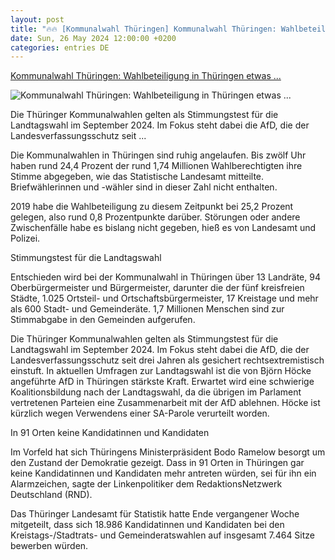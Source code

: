 ```yaml
---
layout: post
title: "🔥🔥 [Kommunalwahl Thüringen] Kommunalwahl Thüringen: Wahlbeteiligung in Thüringen etwas ..."
date: Sun, 26 May 2024 12:00:00 +0200
categories: entries DE
---
```

[Kommunalwahl Thüringen: Wahlbeteiligung in Thüringen etwas ...](https://www.zeit.de/politik/deutschland/2024-05/kommunalwahl-thueringen-wahlbeteiligung-zwischenstand)

![Kommunalwahl Thüringen: Wahlbeteiligung in Thüringen etwas ...](https://img.zeit.de/politik/deutschland/2024-05/kommunalwahlen-thueringen-wahllokal-bild/wide__1300x731)

Die Thüringer Kommunalwahlen gelten als Stimmungstest für die Landtagswahl im September 2024. Im Fokus steht dabei die AfD, die der Landesverfassungsschutz seit ...

Die Kommunalwahlen in Thüringen sind ruhig angelaufen. Bis zwölf Uhr haben rund 24,4 Prozent der rund 1,74 Millionen Wahlberechtigten ihre Stimme abgegeben, wie das Statistische Landesamt mitteilte. Briefwählerinnen und -wähler sind in dieser Zahl nicht enthalten.

2019 habe die Wahlbeteiligung zu diesem Zeitpunkt bei 25,2 Prozent gelegen, also rund 0,8 Prozentpunkte darüber. Störungen oder andere Zwischenfälle habe es bislang nicht gegeben, hieß es von Landesamt und Polizei.



Stimmungstest für die Landtagswahl

Entschieden wird bei der Kommunalwahl in Thüringen über 13 Landräte, 94 Oberbürgermeister und Bürgermeister, darunter die der fünf kreisfreien Städte, 1.025 Ortsteil- und Ortschaftsbürgermeister, 17 Kreistage und mehr als 600 Stadt- und Gemeinderäte. 1,7 Millionen Menschen sind zur Stimmabgabe in den Gemeinden aufgerufen.

Die Thüringer Kommunalwahlen gelten als Stimmungstest für die Landtagswahl im September 2024. Im Fokus steht dabei die AfD, die der Landesverfassungsschutz seit drei Jahren als gesichert rechtsextremistisch einstuft. In aktuellen Umfragen zur Landtagswahl ist die von Björn Höcke angeführte AfD in Thüringen stärkste Kraft. Erwartet wird eine schwierige Koalitionsbildung nach der Landtagswahl, da die übrigen im Parlament vertretenen Parteien eine Zusammenarbeit mit der AfD ablehnen. Höcke ist kürzlich wegen Verwendens einer SA-Parole verurteilt worden.

In 91 Orten keine Kandidatinnen und Kandidaten

Im Vorfeld hat sich Thüringens Ministerpräsident Bodo Ramelow besorgt um den Zustand der Demokratie gezeigt. Dass in 91 Orten in Thüringen gar keine Kandidatinnen und Kandidaten mehr antreten würden, sei für ihn ein Alarmzeichen, sagte der Linkenpolitiker dem RedaktionsNetzwerk Deutschland (RND).



Das Thüringer Landesamt für Statistik hatte Ende vergangener Woche mitgeteilt, dass sich 18.986 Kandidatinnen und Kandidaten bei den Kreistags-/Stadtrats- und Gemeinderatswahlen auf insgesamt 7.464 Sitze bewerben würden.



